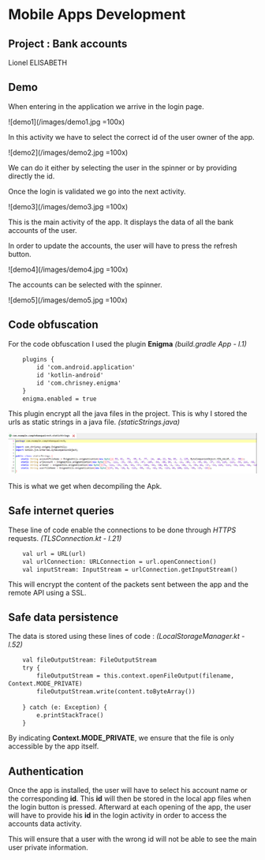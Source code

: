 Mobile Apps Development
=======================

Project : Bank accounts
-----------------------

Lionel ELISABETH

## Demo
When entering in the application we arrive in the login page.

![demo1](/images/demo1.jpg =100x)

In this activity we have to select the correct id of the user owner of the app.

![demo2](/images/demo2.jpg =100x)

 We can do it either by selecting the user in the spinner or by providing directly the id.

Once the login is validated we go into the next activity.

![demo3](/images/demo3.jpg =100x)

This is the main activity of the app. It displays the data of all the bank accounts of the user.

In order to update the accounts, the user will have to press the refresh button.

![demo4](/images/demo4.jpg =100x)

The accounts can be selected with the spinner.

![demo5](/images/demo5.jpg =100x)


## Code obfuscation
For the code obfuscation I used the plugin **Enigma**
_(build.gradle App - l.1)_ 
``` 
    plugins {
        id 'com.android.application'
        id 'kotlin-android'
        id 'com.chrisney.enigma'
    }
    enigma.enabled = true
```
This plugin encrypt all the java files in the project. This is why I stored the urls as static strings in a java file. 
_(staticStrings.java)_

![image url](/images/urlCryptes.png)

This is what we get when decompiling the Apk.


## Safe internet queries
These line of code enable the connections to be done through _HTTPS_ requests.
_(TLSConnection.kt  - l.21)_
```
    val url = URL(url)
    val urlConnection: URLConnection = url.openConnection()
    val inputStream: InputStream = urlConnection.getInputStream()

```
This will encrypt the content of the packets sent between the app and the remote API using a SSL.


## Safe data persistence
The data is stored using these lines of code :
_(LocalStorageManager.kt  - l.52)_
```
    val fileOutputStream: FileOutputStream
    try {
        fileOutputStream = this.context.openFileOutput(filename, Context.MODE_PRIVATE)
        fileOutputStream.write(content.toByteArray())

    } catch (e: Exception) {
        e.printStackTrace()
    }
```
By indicating **Context.MODE_PRIVATE**, we ensure that the file is only accessible by the app itself.

## Authentication
Once the app is installed, the user will have to select his account name or the corresponding **id**. This **id** will then be stored in the local app files when the login button is pressed.
Afterward at each opening of the app, the user will have to provide his **id** in the login activity in order to access the accounts data activity.

This will ensure that a user with the wrong id will not be able to see the main user private information.

